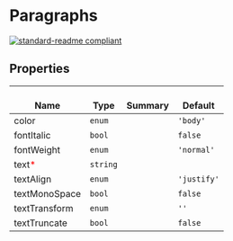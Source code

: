 # Paragraphs
  [![standard-readme compliant](https://img.shields.io/badge/standard--readme-OK-green.svg?style=flat-square)](https://github.com/RichardLitt/standard-readme)
  

  ## Properties
  | </br>Name | </br>Type | </br>Summary | </br>Default | 
| ---- | ---- | ---- | ---- |
| color | `enum` |  | `'body'` |
| fontItalic | `bool` |  | `false` |
| fontWeight | `enum` |  | `'normal'` |
| text<font color="red">*</font> | `string` |  |  |
| textAlign | `enum` |  | `'justify'` |
| textMonoSpace | `bool` |  | `false` |
| textTransform | `enum` |  | `''` |
| textTruncate | `bool` |  | `false` |